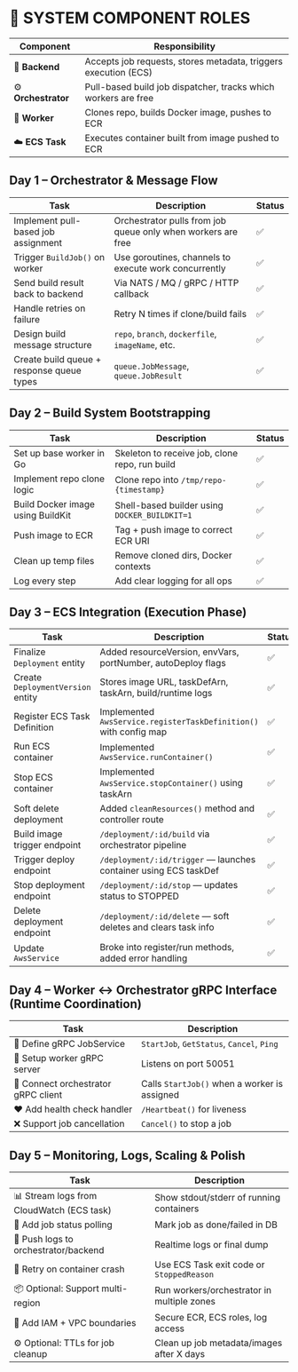 # 🧱 SYSTEM COMPONENT ROLES

| Component           | Responsibility                                                  |
| ------------------- | --------------------------------------------------------------- |
| 🧠 **Backend**      | Accepts job requests, stores metadata, triggers execution (ECS) |
| ⚙️ **Orchestrator** | Pull-based build job dispatcher, tracks which workers are free  |
| 🔧 **Worker**       | Clones repo, builds Docker image, pushes to ECR                 |
| ☁️ **ECS Task**     | Executes container built from image pushed to ECR               |



## Day 1 – Orchestrator & Message Flow 
| Task                                      | Description                                                  | Status |
| ----------------------------------------- | ------------------------------------------------------------ | ------ |
| Implement pull-based job assignment       | Orchestrator pulls from job queue only when workers are free | ✅      |
| Trigger `BuildJob()` on worker            | Use goroutines, channels to execute work concurrently        | ✅      |
| Send build result back to backend         | Via NATS / MQ / gRPC / HTTP callback                         | ✅      |
| Handle retries on failure                 | Retry N times if clone/build fails                           | ✅      |
| Design build message structure            | `repo`, `branch`, `dockerfile`, `imageName`, etc.            | ✅      |
| Create build queue + response queue types | `queue.JobMessage`, `queue.JobResult`                        | ✅      |

## Day 2 – Build System Bootstrapping 
| Task                              | Description                                    | Status |
| --------------------------------- | ---------------------------------------------- | ------ |
| Set up base worker in Go          | Skeleton to receive job, clone repo, run build | ✅      |
| Implement repo clone logic        | Clone repo into `/tmp/repo-{timestamp}`        | ✅      |
| Build Docker image using BuildKit | Shell-based builder using `DOCKER_BUILDKIT=1`  | ✅      |
| Push image to ECR                 | Tag + push image to correct ECR URI            | ✅      |
| Clean up temp files               | Remove cloned dirs, Docker contexts            | ✅      |
| Log every step                    | Add clear logging for all ops                  | ✅      |

## Day 3 – ECS Integration (Execution Phase)
| Task                              | Description                                                       | Status |
| --------------------------------- | ----------------------------------------------------------------- | ------ |
| Finalize `Deployment` entity      | Added resourceVersion, envVars, portNumber, autoDeploy flags      | ✅      |
| Create `DeploymentVersion` entity | Stores image URL, taskDefArn, taskArn, build/runtime logs         | ✅      |
| Register ECS Task Definition      | Implemented `AwsService.registerTaskDefinition()` with config map | ✅      |
| Run ECS container                 | Implemented `AwsService.runContainer()`                           | ✅      |
| Stop ECS container                | Implemented `AwsService.stopContainer()` using taskArn            | ✅      |
| Soft delete deployment            | Added `cleanResources()` method and controller route              | ✅      |
| Build image trigger endpoint      | `/deployment/:id/build` via orchestrator pipeline                 | ✅      |
| Trigger deploy endpoint           | `/deployment/:id/trigger` — launches container using ECS taskDef  | ✅      |
| Stop deployment endpoint          | `/deployment/:id/stop` — updates status to STOPPED                | ✅      |
| Delete deployment endpoint        | `/deployment/:id/delete` — soft deletes and clears task info      | ✅      |
| Update `AwsService`               | Broke into register/run methods, added error handling             | ✅      |

## Day 4 – Worker ↔ Orchestrator gRPC Interface (Runtime Coordination)
| Task                                | Description                                  |
| ----------------------------------- | -------------------------------------------- |
| 🔌 Define gRPC JobService           | `StartJob`, `GetStatus`, `Cancel`, `Ping`    |
| 💬 Setup worker gRPC server         | Listens on port 50051                        |
| 🧠 Connect orchestrator gRPC client | Calls `StartJob()` when a worker is assigned |
| ❤️ Add health check handler         | `/Heartbeat()` for liveness                  |
| ❌ Support job cancellation          | `Cancel()` to stop a job                     |

## Day 5 – Monitoring, Logs, Scaling & Polish
| Task                                      | Description                                |
| ----------------------------------------- | ------------------------------------------ |
| 📊 Stream logs from CloudWatch (ECS task) | Show stdout/stderr of running containers   |
| 🧠 Add job status polling                 | Mark job as done/failed in DB              |
| 💬 Push logs to orchestrator/backend      | Realtime logs or final dump                |
| 🔁 Retry on container crash               | Use ECS Task exit code or `StoppedReason`  |
| 📦 Optional: Support multi-region         | Run workers/orchestrator in multiple zones |
| 🔐 Add IAM + VPC boundaries               | Secure ECR, ECS roles, log access          |
| ⚙️ Optional: TTLs for job cleanup         | Clean up job metadata/images after X days  |





